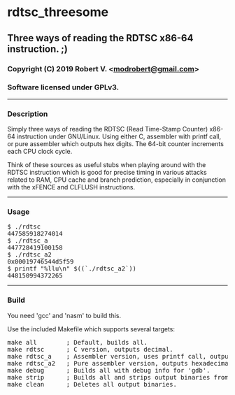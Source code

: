 # rdtsc_threesome

## Three ways of reading the RDTSC x86-64 instruction. ;)

### Copyright (C) 2019  Robert V. &lt;modrobert@gmail.com&gt;
### Software licensed under GPLv3.

---

### Description

Simply three ways of reading the RDTSC (Read Time-Stamp Counter) x86-64 
instruction under GNU/Linux. Using either C, assembler with printf call, or
pure assembler which outputs hex digits. The 64-bit counter increments each
CPU clock cycle.

Think of these sources as useful stubs when playing around with the RDTSC
instruction which is good for precise timing in various attacks related to
RAM, CPU cache and branch prediction, especially in conjunction with the xFENCE and CLFLUSH instructions.

---

### Usage

<pre>
$ ./rdtsc
447585918274014
$ ./rdtsc_a
447728419100158
$ ./rdtsc_a2
0x00019746544d5f59
$ printf "%llu\n" $((`./rdtsc_a2`))
448150994372265
</pre>

---

### Build

You need 'gcc' and 'nasm' to build this.  
  
Use the included Makefile which supports several targets:  
<pre>
make all        ; Default, builds all.  
make rdtsc      ; C version, outputs decimal.  
make rdtsc_a    ; Assembler version, uses printf call, outputs decimal.  
make rdtsc_a2   ; Pure assembler version, outputs hexadecimal.  
make debug      ; Builds all with debug info for 'gdb'.  
make strip      ; Builds all and strips output binaries from symbols.  
make clean      ; Deletes all output binaries.
</pre>
